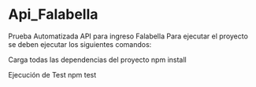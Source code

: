 # Api_Falabella
Prueba Automatizada API para ingreso Falabella
Para ejecutar el proyecto se deben ejecutar los siguientes comandos:

Carga todas las dependencias del proyecto
    npm install 

Ejecución de Test
    npm test